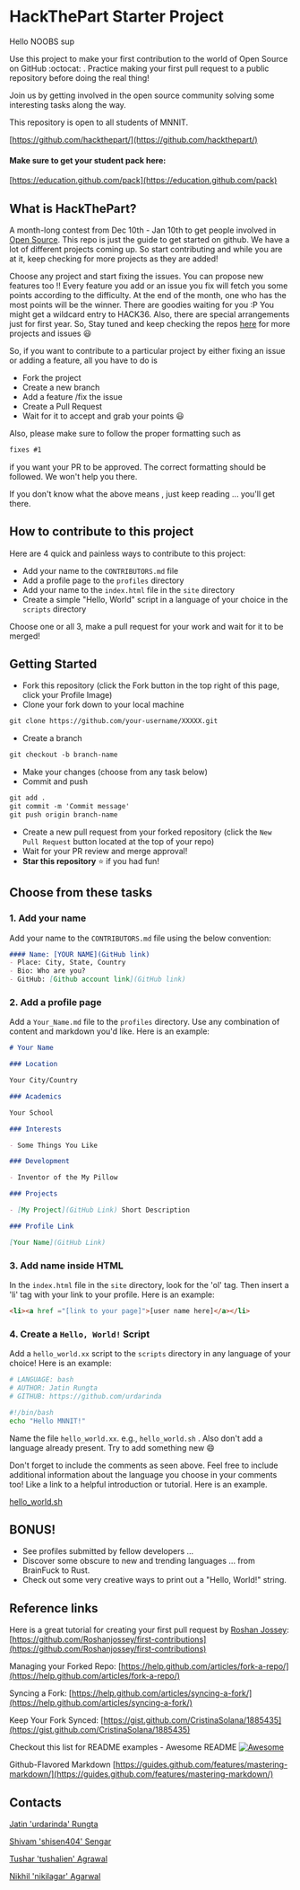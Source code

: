 # HackThePart Starter Project 

Hello NOOBS sup

Use this project to make your first contribution to the world of Open Source on GitHub :octocat: . Practice making your first pull request to a public repository before doing the real thing!

Join us by getting involved in the open source community solving some interesting tasks along the way.

This repository is open to all students of MNNIT.

[https://github.com/hackthepart/](https://github.com/hackthepart/)

#### **Make sure to get your student pack here:**
[https://education.github.com/pack](https://education.github.com/pack)


## What is HackThePart?

A month-long contest from Dec 10th - Jan 10th to get people involved in [Open Source](https://github.com/open-source). This repo is just the guide to get started on github. We have a lot of different projects coming up. So start contributing and while you are at it, keep checking for more projects as they are added!

Choose any project and start fixing the issues. You can propose new features too !! Every feature you add or an issue you fix will fetch you some points according to the difficulty. At the end of the month, one who has the most points will be the winner. There are goodies waiting for you :P You might get a wildcard entry to HACK36. Also, there are special arrangements just for first year. So, Stay tuned and keep checking the repos [here](https://github.com/hackthepart) for more projects and issues :smiley:


So, if you want to contribute to a particular project by either fixing an issue or adding a feature, all you have to do is 
* Fork the project
* Create a new branch
* Add a feature /fix the issue
* Create a Pull Request
* Wait for it to accept and grab your points :smiley:

Also, please make sure to follow the proper formatting such as

```markdown
fixes #1
```
if you want your PR to be approved. The correct formatting should be followed. We won't help you there.

If you don't know what the above means , just keep reading ... you'll get there.



## How to contribute to this project
Here are 4 quick and painless ways to contribute to this project:

* Add your name to the `CONTRIBUTORS.md` file
* Add a profile page to the `profiles` directory
* Add your name to the `index.html` file in the `site` directory
* Create a simple "Hello, World" script in a language of your choice in the `scripts` directory

Choose one or all 3, make a pull request for your work and wait for it to be merged!

## Getting Started
* Fork this repository (click the Fork button in the top right of this page, click your Profile Image)
* Clone your fork down to your local machine
```markdown
git clone https://github.com/your-username/XXXXX.git
```
* Create a branch
```markdown
git checkout -b branch-name
```
* Make your changes (choose from any task below)
* Commit and push
```markdown
git add .
git commit -m 'Commit message'
git push origin branch-name
```
* Create a new pull request from your forked repository (click the `New Pull Request` button located at the top of your repo)
* Wait for your PR review and merge approval!
* __Star this repository__ :star: if you had fun!

## Choose from these tasks
### 1. Add your name
Add your name to the `CONTRIBUTORS.md` file using the below convention:

```markdown
#### Name: [YOUR NAME](GitHub link)
- Place: City, State, Country
- Bio: Who are you?
- GitHub: [Github account link](GitHub link)
```

### 2. Add a profile page
Add a `Your_Name.md` file to the `profiles` directory. Use any combination of content and markdown you'd like. Here is an example:

```markdown
# Your Name

### Location

Your City/Country

### Academics

Your School

### Interests

- Some Things You Like

### Development

- Inventor of the My Pillow

### Projects

- [My Project](GitHub Link) Short Description

### Profile Link

[Your Name](GitHub Link)
```

### 3. Add name inside HTML
In the `index.html` file in the `site` directory, look for the 'ol' tag. Then insert a 'li' tag with your link to your profile. Here is an example:

```html
<li><a href ="[link to your page]">[user name here]</a></li>
```

### 4. Create a `Hello, World!` Script
Add a `hello_world.xx` script to the `scripts` directory in any language of your choice! Here is an example:

```bash
# LANGUAGE: bash
# AUTHOR: Jatin Rungta
# GITHUB: https://github.com/urdarinda

#!/bin/bash
echo "Hello MNNIT!"

```
Name the file `hello_world.xx`. e.g., `hello_world.sh` .
Also don't add a language already present. Try to add something new :smile:

Don't forget to include the comments as seen above. Feel free to include additional information about the language you choose in your comments too! Like a link to a helpful introduction or tutorial. Here is an example.

[hello_world.sh](https://github.com/hackthepart/init/blob/master/scripts/hello_world.sh)

## BONUS!
* See profiles submitted by fellow developers ...
* Discover some obscure to new and trending languages ... from BrainFuck to Rust.
* Check out some very creative ways to print out a "Hello, World!" string.

## Reference links
Here is a great tutorial for creating your first pull request by [Roshan Jossey](https://github.com/Roshanjossey):
[https://github.com/Roshanjossey/first-contributions](https://github.com/Roshanjossey/first-contributions)

Managing your Forked Repo: [https://help.github.com/articles/fork-a-repo/](https://help.github.com/articles/fork-a-repo/)

Syncing a Fork: [https://help.github.com/articles/syncing-a-fork/](https://help.github.com/articles/syncing-a-fork/)

Keep Your Fork Synced: [https://gist.github.com/CristinaSolana/1885435](https://gist.github.com/CristinaSolana/1885435)

Checkout this list for README examples - Awesome README [![Awesome](https://cdn.rawgit.com/sindresorhus/awesome/d7305f38d29fed78fa85652e3a63e154dd8e8829/media/badge.svg)](https://github.com/sindresorhus/awesome)

Github-Flavored Markdown [https://guides.github.com/features/mastering-markdown/](https://guides.github.com/features/mastering-markdown/)
 
## Contacts
[Jatin 'urdarinda' Rungta](https://fb.com/jatinrungta)

[Shivam 'shisen404' Sengar](https://fb.com/S3sngh) 
 
[Tushar 'tushalien' Agrawal](https://fb.com/tushalien)

[Nikhil 'nikilagar' Agarwal](https://fb.com/nikil.agar)
